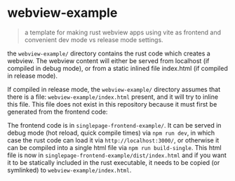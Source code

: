 # webview-example
> a template for making rust webview apps using vite as frontend and convenient dev mode vs release mode settings.

the `webview-example/` directory contains the rust code which creates a webview.
The webview content will either be served from localhost (if compiled in debug mode), or from a static inlined file index.html (if compiled in release mode).

If compiled in release mode, the `webview-example/` directory assumes that there is a file: `webview-example/index.html` present, and it will
try to inline this file. This file does not exist in this repository because it must first be generated from the frontend code:

The frontend code is in `singlepage-frontend-example/`. It can be served in debug mode (hot reload, quick compile times) via `npm run dev`, in which case the
rust code can load it via `http://localhost:3000/`, or otherwise it can be compiled into a single html file via `npm run build-single`. This html file
is now in `singlepage-frontend-example/dist/index.html` and if you want it to be statically included in the rust executable, it needs to be copied (or symlinked)
to `webview-example/index.html`.
